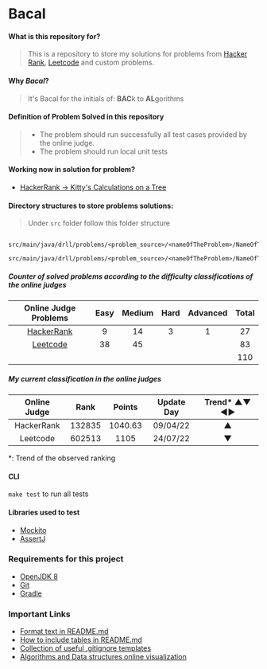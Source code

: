 # Bacal


#### What is this repository for?
> This is a repository to store my solutions for problems 
from [Hacker Rank](https://www.hackerrank.com/dashboard), 
> [Leetcode](https://leetcode.com/) and custom problems. 

#### Why _Bacal_?
> It's Bacal for the initials of: **BAC**k to **AL**gorithms

#### Definition of Problem Solved in this repository
> - The problem should run successfully all test cases provided by the online judge.
> - The problem should run local unit tests

#### Working now in solution for problem?
* [HackerRank -> Kitty's Calculations on a Tree](https://www.hackerrank.com/challenges/kittys-calculations-on-a-tree/problem)

#### Directory structures to store problems solutions:
> Under `src` folder follow this folder structure
```
    src/main/java/drll/problems/<problem_source>/<nameOfTheProblem>/NameOfTheProblem.java
    src/main/java/drll/problems/<problem_source>/<nameOfTheProblem>/NameOfTheProblem.md
```
          
##### Counter of solved problems according to the difficulty classifications of the online judges

|                          Online Judge Problems                          | Easy | Medium | Hard | Advanced | Total |
|:-----------------------------------------------------------------------:|:----:|:------:|:----:|:--------:|:-----:|
| [HackerRank](/src/main/java/drll/problems/hackerRank/SolvedProblems.md) |  9   |   14   |  3   |    1     |  27   |
|  [Leetcode](/src/main/java/drll/problems/leetcode/SolvedProblems.md)    |  38  |   45   |      |          |  83   |
|                                                                         |      |        |      |          |  110  |

##### My current classification in the online judges

| Online Judge |  Rank  | Points  | Update Day | Trend* ▲▼  ◄► |
|:------------:|:------:|:-------:|:----------:|:-------------:|
|  HackerRank  | 132835 | 1040.63 |  09/04/22  |       ▲       |
|   Leetcode   | 602513 |  1105   |  24/07/22  |       ▼       |
*: Trend of the observed ranking

#### CLI
`make test` to run all tests

#### Libraries used to test
* [Mockito](http://site.mockito.org/)
* [AssertJ](http://joel-costigliola.github.io/assertj/index.html)

### Requirements for this project
* [OpenJDK 8](http://openjdk.java.net/install/)
* [Git](https://git-scm.com/)
* [Gradle](https://gradle.org/)

### Important Links
* [Format text in README.md](https://help.github.com/articles/basic-writing-and-formatting-syntax/)
* [How to include tables in README.md](https://help.github.com/articles/organizing-information-with-tables/)
* [Collection of useful .gitignore templates](https://github.com/github/gitignore)
* [Algorithms and Data structures online visualization](https://www.cs.usfca.edu/~galles/visualization/Algorithms.html)

